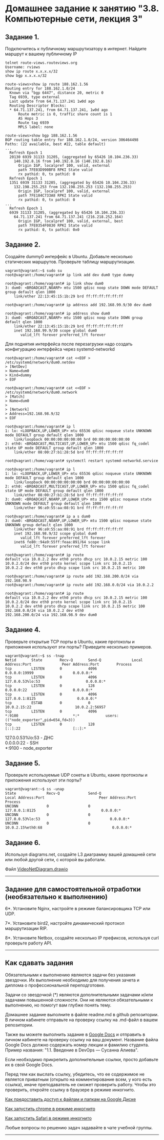 # Домашнее задание к занятию "3.8. Компьютерные сети, лекция 3"

## Задание 1.
Подключитесь к публичному маршрутизатору в интернет. Найдите маршрут к вашему публичному IP

```
telnet route-views.routeviews.org
Username: rviews
show ip route x.x.x.x/32
show bgp x.x.x.x/32
```

```shell
route-views>show ip route 188.162.1.56  
Routing entry for 188.162.1.0/24
  Known via "bgp 6447", distance 20, metric 0
  Tag 6939, type external
  Last update from 64.71.137.241 1w0d ago
  Routing Descriptor Blocks:
  * 64.71.137.241, from 64.71.137.241, 1w0d ago
      Route metric is 0, traffic share count is 1
      AS Hops 3
      Route tag 6939
      MPLS label: none
```

```shell
route-views>show bgp 188.162.1.56        
BGP routing table entry for 188.162.1.0/24, version 306464498
Paths: (22 available, best #22, table default)
...
  Refresh Epoch 1
  20130 6939 31133 31205, (aggregated by 65426 10.104.236.33)
    140.192.8.16 from 140.192.8.16 (140.192.8.16)
      Origin IGP, localpref 100, valid, external
      path 7FE03D990BF8 RPKI State valid
      rx pathid: 0, tx pathid: 0
  Refresh Epoch 1
  1351 6939 31133 31205, (aggregated by 65426 10.104.236.33)
    132.198.255.253 from 132.198.255.253 (132.198.255.253)
      Origin IGP, localpref 100, valid, external
      path 7FE184C733A8 RPKI State valid
      rx pathid: 0, tx pathid: 0
...
  Refresh Epoch 1
  6939 31133 31205, (aggregated by 65426 10.104.236.33)
    64.71.137.241 from 64.71.137.241 (216.218.252.164)
      Origin IGP, localpref 100, valid, external, best
      path 7FE0354F0830 RPKI State valid
      rx pathid: 0, tx pathid: 0x0

```

## Задание 2. 
Создайте dummy0 интерфейс в Ubuntu. Добавьте несколько статических маршрутов. Проверьте таблицу маршрутизации.

```shell
vagrant@vagrant:~$ sudo su
root@vagrant:/home/vagrant# ip link add dev dum0 type dummy

root@vagrant:/home/vagrant# ip link show dum0
3: dum0: <BROADCAST,NOARP> mtu 1500 qdisc noop state DOWN mode DEFAULT group default qlen 1000
    link/ether 22:13:45:15:1b:29 brd ff:ff:ff:ff:ff:ff

root@vagrant:/home/vagrant# ip address add 192.168.99.9/30 dev dum0

root@vagrant:/home/vagrant# ip address show dum0
3: dum0: <BROADCAST,NOARP> mtu 1500 qdisc noop state DOWN group default qlen 1000
    link/ether 22:13:45:15:1b:29 brd ff:ff:ff:ff:ff:ff
    inet 192.168.99.9/30 scope global dum0
       valid_lft forever preferred_lft forever
```

Для поднятия интерфейса после перезагрузки надо создать конфигурацию интерфейса через systemd-networkd
```shell
root@vagrant:/home/vagrant# cat <<EOF > /etc/systemd/network/dum0.netdev
> [NetDev]
> Name=dum0
> Kind=dummy
> EOF

root@vagrant:/home/vagrant# cat <<EOF > /etc/systemd/network/dum0.network
> [Match]
> Name=dum0
>  
> [Network]
> Address=192.168.98.9/32
> EOF

root@vagrant:/home/vagrant# ip l
1: lo: <LOOPBACK,UP,LOWER_UP> mtu 65536 qdisc noqueue state UNKNOWN mode DEFAULT group default qlen 1000
    link/loopback 00:00:00:00:00:00 brd 00:00:00:00:00:00
2: eth0: <BROADCAST,MULTICAST,UP,LOWER_UP> mtu 1500 qdisc fq_codel state UP mode DEFAULT group default qlen 1000
    link/ether 08:00:27:b1:28:5d brd ff:ff:ff:ff:ff:ff

root@vagrant:/home/vagrant# systemctl restart systemd-networkd.service

root@vagrant:/home/vagrant# ip l
1: lo: <LOOPBACK,UP,LOWER_UP> mtu 65536 qdisc noqueue state UNKNOWN mode DEFAULT group default qlen 1000
    link/loopback 00:00:00:00:00:00 brd 00:00:00:00:00:00
2: eth0: <BROADCAST,MULTICAST,UP,LOWER_UP> mtu 1500 qdisc fq_codel state UP mode DEFAULT group default qlen 1000
    link/ether 08:00:27:b1:28:5d brd ff:ff:ff:ff:ff:ff
3: dum0: <BROADCAST,NOARP,UP,LOWER_UP> mtu 1500 qdisc noqueue state UNKNOWN mode DEFAULT group default qlen 1000
    link/ether 96:a9:55:aa:08:91 brd ff:ff:ff:ff:ff:ff

root@vagrant:/home/vagrant# ip a s dum0
3: dum0: <BROADCAST,NOARP,UP,LOWER_UP> mtu 1500 qdisc noqueue state UNKNOWN group default qlen 1000
    link/ether 96:a9:55:aa:08:91 brd ff:ff:ff:ff:ff:ff
    inet 192.168.98.9/32 scope global dum0
       valid_lft forever preferred_lft forever
    inet6 fe80::94a9:55ff:feaa:891/64 scope link 
       valid_lft forever preferred_lft forever
```
```shell
root@vagrant:/home/vagrant# ip route 
default via 10.0.2.2 dev eth0 proto dhcp src 10.0.2.15 metric 100 
10.0.2.0/24 dev eth0 proto kernel scope link src 10.0.2.15 
10.0.2.2 dev eth0 proto dhcp scope link src 10.0.2.15 metric 100 
```
```shell
root@vagrant:/home/vagrant# ip route add 192.168.200.0/24 via 192.168.98.9
root@vagrant:/home/vagrant# ip route add 192.168.0.0/24 via 10.0.2.2
```

```shell
root@vagrant:/home/vagrant# ip route
default via 10.0.2.2 dev eth0 proto dhcp src 10.0.2.15 metric 100 
10.0.2.0/24 dev eth0 proto kernel scope link src 10.0.2.15 
10.0.2.2 dev eth0 proto dhcp scope link src 10.0.2.15 metric 100 
192.168.0.0/24 via 10.0.2.2 dev eth0 
192.168.200.0/24 via 192.168.98.9 dev dum0 
```

## Задание 4.
Проверьте открытые TCP порты в Ubuntu, какие протоколы и приложения используют эти порты? Приведите несколько примеров.

```shell
vagrant@vagrant:~$ ss -tnap
Netid       State        Recv-Q       Send-Q              Local Address:Port              Peer Address:Port        Process                                       
tcp         LISTEN       0            4096                      0.0.0.0:19999                  0.0.0.0:*                                                         
tcp         LISTEN       0            4096                127.0.0.53%lo:53                     0.0.0.0:*                                                         
tcp         LISTEN       0            128                       0.0.0.0:22                     0.0.0.0:*                                                         
tcp         LISTEN       0            4096                    127.0.0.1:8125                   0.0.0.0:*                                                         
tcp         ESTAB        0            0                       10.0.2.15:22                    10.0.2.2:56957                                                     
tcp         LISTEN       0            4096                            *:9100                         *:*            users:(("node_exporter",pid=654,fd=3))       
tcp         LISTEN       0            128                          [::]:22                        [::]:*                                                         
```
127.0.0.53%lo:53 - ДНС  
0.0.0.0:22 - SSH  
*:9100 - node_exporter  

## Задание 5.
Проверьте используемые UDP сокеты в Ubuntu, какие протоколы и приложения используют эти порты?
```shell
vagrant@vagrant:~$ ss -unap
State              Recv-Q             Send-Q                          Local Address:Port                         Peer Address:Port            Process            
UNCONN             0                  0                                   127.0.0.1:8125                              0.0.0.0:*                                  
UNCONN             0                  0                               127.0.0.53%lo:53                                0.0.0.0:*                                  
UNCONN             0                  0                              10.0.2.15%eth0:68                                0.0.0.0:*                                  
```

## Задание 6.
Используя diagrams.net, создайте L3 диаграмму вашей домашней сети или любой другой сети, с которой вы работали. 

Файл [VideoNetDiagram.drawio](https://github.com/ozaryx/devops-netology/blob/main/03-sysadmin-08-net/VideoNetDiagram.drawio)

 ---
## Задание для самостоятельной отработки (необязательно к выполнению)

6*. Установите Nginx, настройте в режиме балансировщика TCP или UDP.

7*. Установите bird2, настройте динамический протокол маршрутизации RIP.

8*. Установите Netbox, создайте несколько IP префиксов, используя curl проверьте работу API.

 ---

## Как сдавать задания

Обязательными к выполнению являются задачи без указания звездочки. Их выполнение необходимо для получения зачета и диплома о профессиональной переподготовке.

Задачи со звездочкой (*) являются дополнительными задачами и/или задачами повышенной сложности. Они не являются обязательными к выполнению, но помогут вам глубже понять тему.

Домашнее задание выполните в файле readme.md в github репозитории. В личном кабинете отправьте на проверку ссылку на .md-файл в вашем репозитории.

Также вы можете выполнить задание в [Google Docs](https://docs.google.com/document/u/0/?tgif=d) и отправить в личном кабинете на проверку ссылку на ваш документ.
Название файла Google Docs должно содержать номер лекции и фамилию студента. Пример названия: "1.1. Введение в DevOps — Сусанна Алиева".

Если необходимо прикрепить дополнительные ссылки, просто добавьте их в свой Google Docs.

Перед тем как выслать ссылку, убедитесь, что ее содержимое не является приватным (открыто на комментирование всем, у кого есть ссылка), иначе преподаватель не сможет проверить работу. Чтобы это проверить, откройте ссылку в браузере в режиме инкогнито.

[Как предоставить доступ к файлам и папкам на Google Диске](https://support.google.com/docs/answer/2494822?hl=ru&co=GENIE.Platform%3DDesktop)

[Как запустить chrome в режиме инкогнито ](https://support.google.com/chrome/answer/95464?co=GENIE.Platform%3DDesktop&hl=ru)

[Как запустить  Safari в режиме инкогнито ](https://support.apple.com/ru-ru/guide/safari/ibrw1069/mac)

Любые вопросы по решению задач задавайте в чате учебной группы.

---

